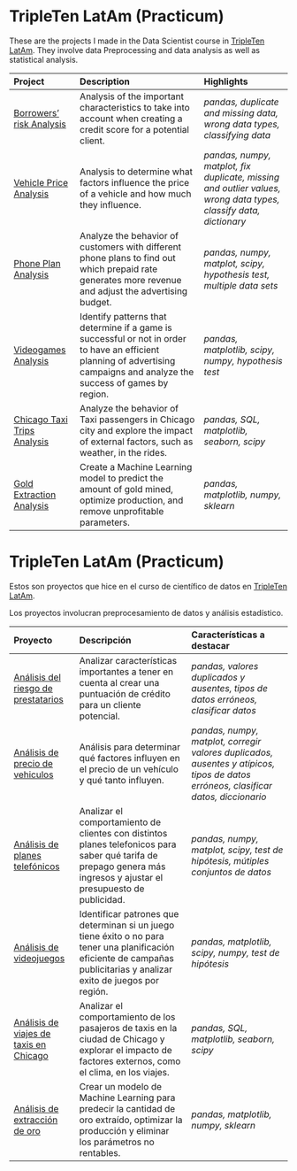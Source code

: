 # TripleTen LatAm (Practicum)
These are the projects I made in the Data Scientist course in [TripleTen LatAm](https://Tripleten.com/data-science/).
They involve data Preprocessing and data analysis as well as statistical analysis. 



| Project               | Description                                                                                 | Highlights                      |
|:--------------------- |:------------------------------------------------------------------------------------------- |:------------------------------ |
|[Borrowers’ risk Analysis](https://github.com/IreneRA/Practicum/blob/2-borrowers%E2%80%99risk-analysis/An%C3%A1lisis%20del%20riesgo%20de%20incumplimiento%20de%20los%20prestatarios.ipynb)| Analysis of the important characteristics to take into account when creating a credit score for a potential client.|*pandas, duplicate and missing data, wrong data types, classifying data*|
|[Vehicle Price Analysis](https://github.com/IreneRA/TripleTen-LatAm/blob/3-Vehicle-Price-Analysis/S3%20-%20precio%20vehiculos.ipynb)| Analysis to determine what factors influence the price of a vehicle and how much they influence.|*pandas, numpy, matplot, fix duplicate, missing and outlier values, wrong data types, classify data, dictionary*|
|[Phone Plan Analysis](https://github.com/IreneRA/TripleTen-LatAm/blob/4-Phone-Plan-Analysis/S4%20-%20analisis%20plan%20telefonico.ipynb)| Analyze the behavior of customers with different phone plans to find out which prepaid rate generates more revenue and adjust the advertising budget.|*pandas, numpy, matplot, scipy, hypothesis test, multiple data sets*|
|[Videogames Analysis](https://github.com/IreneRA/Practicum/blob/5-Videogames-analysis/Analisis_videojuegos.ipynb)|Identify patterns that determine if a game is successful or not in order to have an efficient planning of advertising campaigns and analyze the success of games by region.|*pandas, matplotlib, scipy, numpy, hypothesis test*|
|[Chicago Taxi Trips Analysis](https://github.com/IreneRA/TripleTen-LatAm/tree/6-Taxi-trips-analysis)|Analyze the behavior of Taxi passengers in Chicago city and explore the impact of external factors, such as weather, in the rides.|*pandas, SQL, matplotlib, seaborn, scipy*|
|[Gold Extraction Analysis](https://github.com/IreneRA/TripleTen-LatAm/blob/10-Gold-extraction-analysis/S10%20Extraccion%20de%20oro2.ipynb)|Create a Machine Learning model to predict the amount of gold mined, optimize production, and remove unprofitable parameters.|*pandas, matplotlib, numpy, sklearn*|



# TripleTen LatAm (Practicum)
Estos son proyectos que hice en el curso de científico de datos en  [TripleTen LatAm](https://tripleten.com/es-mex/data-scientist/).

Los proyectos involucran preprocesamiento de datos y análisis estadístico. 

| Proyecto               | Descripción                                                                                 | Características a destacar                      |
|:--------------------- |:------------------------------------------------------------------------------------------- |:------------------------------ |
|[Análisis del riesgo de prestatarios](https://github.com/IreneRA/Practicum/blob/2-borrowers%E2%80%99risk-analysis/An%C3%A1lisis%20del%20riesgo%20de%20incumplimiento%20de%20los%20prestatarios.ipynb)| Analizar características importantes a tener en cuenta al crear una puntuación de crédito para un cliente potencial.|*pandas, valores duplicados y ausentes, tipos de datos erróneos, clasificar datos*|
|[Análisis de precio de vehiculos](https://github.com/IreneRA/TripleTen-LatAm/blob/3-Vehicle-Price-Analysis/S3%20-%20precio%20vehiculos.ipynb)| Análisis para determinar qué factores influyen en el precio de un vehículo y qué tanto influyen.|*pandas, numpy, matplot, corregir valores duplicados, ausentes y atípicos, tipos de datos erróneos, clasificar datos, diccionario*|
|[Análisis de planes telefónicos](https://github.com/IreneRA/TripleTen-LatAm/blob/4-Phone-Plan-Analysis/S4%20-%20analisis%20plan%20telefonico.ipynb)| Analizar  el comportamiento de clientes con distintos planes telefonicos para saber qué tarifa de prepago genera más ingresos y ajustar el presupuesto de publicidad.|*pandas, numpy, matplot, scipy,  test de hipótesis, mútiples conjuntos de datos*|
|[Análisis de videojuegos](https://github.com/IreneRA/Practicum/blob/5-Videogames-analysis/Analisis_videojuegos.ipynb)|Identificar patrones que determinan si un juego tiene éxito o no para tener una planificación eficiente de campañas publicitarias y analizar exito de juegos por región.|*pandas, matplotlib, scipy, numpy, test de hipótesis*|
|[Análisis de viajes de taxis en Chicago](https://github.com/IreneRA/TripleTen-LatAm/tree/6-Taxi-trips-analysis)|Analizar el comportamiento de los pasajeros de taxis en la ciudad de Chicago y explorar el impacto de factores externos, como el clima, en los viajes.|*pandas, SQL, matplotlib, seaborn, scipy*|
|[Análisis de extracción de oro](https://github.com/IreneRA/TripleTen-LatAm/blob/10-Gold-extraction-analysis/S10%20Extraccion%20de%20oro2.ipynb)|Crear un modelo de Machine Learning para predecir la cantidad de oro extraído, optimizar la producción y eliminar los parámetros no rentables.|*pandas, matplotlib, numpy, sklearn*|
